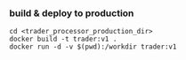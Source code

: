 ### build & deploy to production
```
cd <trader_processor_production_dir>
docker build -t trader:v1 .
docker run -d -v $(pwd):/workdir trader:v1 
```
